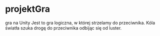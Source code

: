 # projektGra
gra na Unity
Jest to gra logiczna, w której strzelamy do przeciwnika. Kóla światła szuka drogę do przeciwnika odbijąc się od luster.
